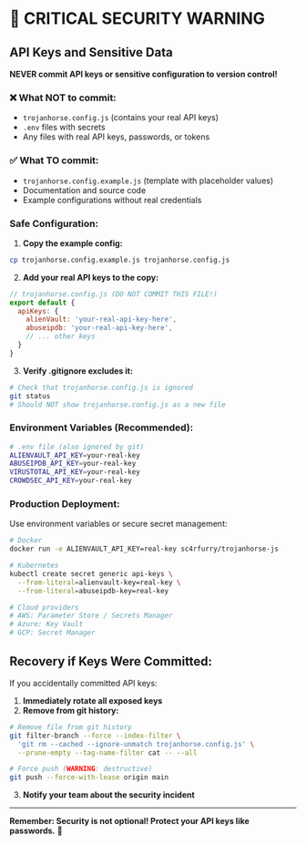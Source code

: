 # 🚨 CRITICAL SECURITY WARNING

## API Keys and Sensitive Data

**NEVER commit API keys or sensitive configuration to version control!**

### ❌ What NOT to commit:
- `trojanhorse.config.js` (contains your real API keys)
- `.env` files with secrets
- Any files with real API keys, passwords, or tokens

### ✅ What TO commit:
- `trojanhorse.config.example.js` (template with placeholder values)
- Documentation and source code
- Example configurations without real credentials

### Safe Configuration:

1. **Copy the example config:**
```bash
cp trojanhorse.config.example.js trojanhorse.config.js
```

2. **Add your real API keys to the copy:**
```javascript
// trojanhorse.config.js (DO NOT COMMIT THIS FILE!)
export default {
  apiKeys: {
    alienVault: 'your-real-api-key-here',
    abuseipdb: 'your-real-api-key-here',
    // ... other keys
  }
}
```

3. **Verify .gitignore excludes it:**
```bash
# Check that trojanhorse.config.js is ignored
git status
# Should NOT show trojanhorse.config.js as a new file
```

### Environment Variables (Recommended):

```bash
# .env file (also ignored by git)
ALIENVAULT_API_KEY=your-real-key
ABUSEIPDB_API_KEY=your-real-key
VIRUSTOTAL_API_KEY=your-real-key
CROWDSEC_API_KEY=your-real-key
```

### Production Deployment:

Use environment variables or secure secret management:

```bash
# Docker
docker run -e ALIENVAULT_API_KEY=real-key sc4rfurry/trojanhorse-js

# Kubernetes
kubectl create secret generic api-keys \
  --from-literal=alienvault-key=real-key \
  --from-literal=abuseipdb-key=real-key

# Cloud providers
# AWS: Parameter Store / Secrets Manager
# Azure: Key Vault
# GCP: Secret Manager
```

## Recovery if Keys Were Committed:

If you accidentally committed API keys:

1. **Immediately rotate all exposed keys**
2. **Remove from git history:**
```bash
# Remove file from git history
git filter-branch --force --index-filter \
  'git rm --cached --ignore-unmatch trojanhorse.config.js' \
  --prune-empty --tag-name-filter cat -- --all

# Force push (WARNING: destructive)
git push --force-with-lease origin main
```

3. **Notify your team about the security incident**

---

**Remember: Security is not optional! Protect your API keys like passwords.** 🔐